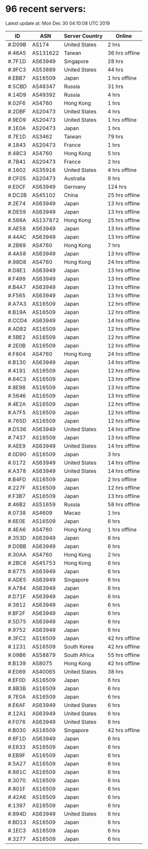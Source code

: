 # 96 recent servers:

Latest update at: Mon Dec 30 04:10:08 UTC 2019

| ID | ASN | Server Country | Online |
| -- | --- | -------------- | ------ |
| #.D09B | AS174 | United States | 2 hrs |
| #.46A5 | AS131622 | Taiwan | 36 hrs offline |
| #.7F1D | AS63949 | Singapore | 28 hrs |
| #.9FC3 | AS53889 | United States | 44 hrs |
| #.EBB7 | AS16509 | Japan | 1 hrs offline |
| #.5CBD | AS48347 | Russia | 31 hrs |
| #.14D9 | AS49392 | Russia | 4 hrs |
| #.02F6 | AS4760 | Hong Kong | 1 hrs |
| #.2DBF | AS20473 | United States | 4 hrs |
| #.9ED9 | AS20473 | United States | 1 hrs offline |
| #.1E0A | AS20473 | Japan | 1 hrs |
| #.7E1D | AS3462 | Taiwan | 79 hrs |
| #.1843 | AS20473 | France | 1 hrs |
| #.48C3 | AS4760 | Hong Kong | 5 hrs |
| #.7B41 | AS20473 | France | 2 hrs |
| #.1602 | AS35916 | United States | 4 hrs offline |
| #.CF05 | AS20473 | Australia | 9 hrs |
| #.E0CF | AS63949 | Germany | 124 hrs |
| #.DC2B | AS45102 | China | 25 hrs offline |
| #.2E74 | AS63949 | Japan | 13 hrs offline |
| #.DE59 | AS63949 | Japan | 13 hrs offline |
| #.566A | AS137872 | Hong Kong | 25 hrs offline |
| #.AE58 | AS63949 | Japan | 13 hrs offline |
| #.44AC | AS63949 | Japan | 13 hrs offline |
| #.2B69 | AS4760 | Hong Kong | 7 hrs |
| #.4A58 | AS63949 | Japan | 13 hrs offline |
| #.98D8 | AS4760 | Hong Kong | 24 hrs offline |
| #.D8E1 | AS63949 | Japan | 13 hrs offline |
| #.F499 | AS63949 | Japan | 13 hrs offline |
| #.B4A7 | AS63949 | Japan | 13 hrs offline |
| #.F565 | AS63949 | Japan | 13 hrs offline |
| #.A7A3 | AS16509 | Japan | 12 hrs offline |
| #.B19A | AS16509 | Japan | 12 hrs offline |
| #.CCD4 | AS63949 | Japan | 14 hrs offline |
| #.AD82 | AS16509 | Japan | 12 hrs offline |
| #.5BE2 | AS16509 | Japan | 12 hrs offline |
| #.2E0B | AS16509 | Japan | 12 hrs offline |
| #.F804 | AS4760 | Hong Kong | 24 hrs offline |
| #.B130 | AS63949 | Japan | 14 hrs offline |
| #.4191 | AS16509 | Japan | 12 hrs offline |
| #.64C3 | AS16509 | Japan | 13 hrs offline |
| #.8E98 | AS16509 | Japan | 13 hrs offline |
| #.5646 | AS16509 | Japan | 13 hrs offline |
| #.4E2A | AS16509 | Japan | 12 hrs offline |
| #.A7F5 | AS16509 | Japan | 12 hrs offline |
| #.765D | AS16509 | Japan | 12 hrs offline |
| #.D536 | AS63949 | United States | 14 hrs offline |
| #.7437 | AS16509 | Japan | 13 hrs offline |
| #.AEE9 | AS63949 | United States | 14 hrs offline |
| #.0D90 | AS16509 | Japan | 3 hrs |
| #.0172 | AS63949 | United States | 14 hrs offline |
| #.A378 | AS63949 | United States | 14 hrs offline |
| #.B4FD | AS16509 | Japan | 2 hrs offline |
| #.227F | AS16509 | Japan | 12 hrs offline |
| #.F3B7 | AS16509 | Japan | 13 hrs offline |
| #.46B2 | AS51659 | Russia | 58 hrs offline |
| #.0738 | AS4609 | Macao | 1 hrs |
| #.6E0E | AS16509 | Japan | 6 hrs |
| #.4EA6 | AS4760 | Hong Kong | 1 hrs offline |
| #.353D | AS63949 | Japan | 6 hrs |
| #.D0BB | AS63949 | Japan | 6 hrs |
| #.30AA | AS4760 | Hong Kong | 2 hrs |
| #.2BC8 | AS45753 | Hong Kong | 6 hrs |
| #.6775 | AS63949 | Japan | 6 hrs |
| #.ADE5 | AS63949 | Singapore | 6 hrs |
| #.A784 | AS63949 | Japan | 6 hrs |
| #.D71F | AS63949 | Japan | 6 hrs |
| #.3812 | AS63949 | Japan | 6 hrs |
| #.BF2F | AS63949 | Japan | 6 hrs |
| #.5D75 | AS63949 | Japan | 6 hrs |
| #.9752 | AS63949 | Japan | 6 hrs |
| #.3FC2 | AS16509 | Japan | 42 hrs offline |
| #.1231 | AS16509 | South Korea | 42 hrs offline |
| #.09B6 | AS58879 | South Africa | 55 hrs offline |
| #.B139 | AS8075 | Hong Kong | 42 hrs offline |
| #.E069 | AS40065 | United States | 38 hrs |
| #.EF0D | AS16509 | Japan | 6 hrs |
| #.8B3B | AS16509 | Japan | 6 hrs |
| #.7E0A | AS16509 | Japan | 6 hrs |
| #.E6AF | AS63949 | United States | 6 hrs |
| #.12A1 | AS63949 | United States | 6 hrs |
| #.F076 | AS63949 | United States | 6 hrs |
| #.B030 | AS16509 | Singapore | 42 hrs offline |
| #.6F1D | AS63949 | Japan | 6 hrs |
| #.E833 | AS16509 | Japan | 6 hrs |
| #.EB9F | AS16509 | Japan | 6 hrs |
| #.5A27 | AS16509 | Japan | 6 hrs |
| #.881C | AS16509 | Japan | 6 hrs |
| #.3070 | AS16509 | Japan | 6 hrs |
| #.801F | AS16509 | Japan | 6 hrs |
| #.42A6 | AS16509 | Japan | 6 hrs |
| #.1397 | AS16509 | Japan | 6 hrs |
| #.894D | AS63949 | United States | 6 hrs |
| #.BD13 | AS16509 | Japan | 6 hrs |
| #.1EC3 | AS16509 | Japan | 6 hrs |
| #.3277 | AS16509 | Japan | 6 hrs |

